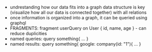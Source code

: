 * undrestanding how our data fits into a graph data structure is key
  (visualize how all our data is connected together) with all relations
* once information is organized into a graph, it can be queried using
  graphql
* FRAGMENTS: fragment userQuery on User { id, name, age } - can reduce
  duplicities
* named queries: query something{ ... }
* named results: query something{ google: company(id: "1"){ ... }
